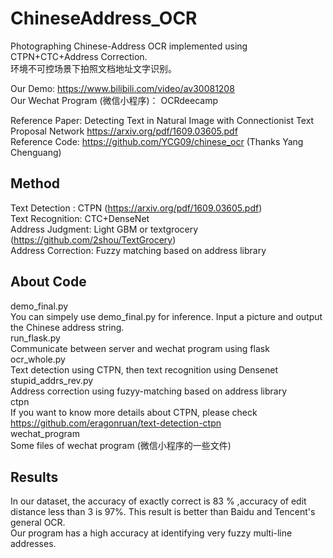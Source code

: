 # ChineseAddress_OCR
Photographing Chinese-Address OCR implemented using CTPN+CTC+Address Correction.   
环境不可控场景下拍照文档地址文字识别。  
  
Our Demo: https://www.bilibili.com/video/av30081208  
Our Wechat Program (微信小程序)： OCRdeecamp  
  
Reference Paper: Detecting Text in Natural Image with Connectionist Text Proposal Network https://arxiv.org/pdf/1609.03605.pdf  
Reference Code: https://github.com/YCG09/chinese_ocr (Thanks Yang Chenguang)  


## Method 
Text Detection : CTPN (https://arxiv.org/pdf/1609.03605.pdf)  
Text Recognition: CTC+DenseNet  
Address Judgment: Light GBM or textgrocery (https://github.com/2shou/TextGrocery)  
Address Correction: Fuzzy matching based on address library 

## About Code
demo_final.py  
You can simpely use demo_final.py for inference. Input a picture and output the Chinese address string.   
run_flask.py  
Communicate between server and wechat program using flask
ocr_whole.py  
Text detection using CTPN, then text recognition using Densenet  
stupid_addrs_rev.py  
Address correction using fuzyy-matching based on address library  
ctpn  
If you want to know more details about CTPN, please check https://github.com/eragonruan/text-detection-ctpn  
wechat_program  
Some files of wechat program (微信小程序的一些文件)

## Results
In our dataset, the accuracy of exactly correct is 83 % ,accuracy of edit distance less than 3 is 97%. This result is better than Baidu and Tencent's general OCR.   
Our program has a high accuracy at identifying very fuzzy multi-line addresses.  
